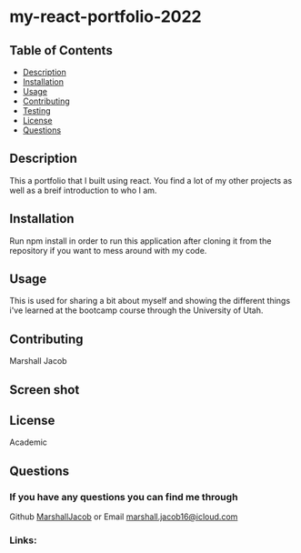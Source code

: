 # my-react-portfolio-2022

## Table of Contents
- [Description](#description)
- [Installation](#installation)
- [Usage](#usage)
- [Contributing](#contributing)
- [Testing](#testing)
- [License](#license)
- [Questions](#userName)

## Description
This a portfolio that I built using react. You find a lot of my other projects as well as a breif introduction to who I am. 

## Installation
Run npm install in order to run this application after cloning it from the repository if you want to mess around with my code.

## Usage
This is used for sharing a bit about myself and showing the different things i've learned at the bootcamp course through the University of Utah.

## Contributing
Marshall Jacob

## Screen shot


## License
Academic

## Questions

### If you have any questions you can find me through

Github [MarshallJacob](https://github.com/MarshallJacob)
or
Email marshall.jacob16@icloud.com

### Links: